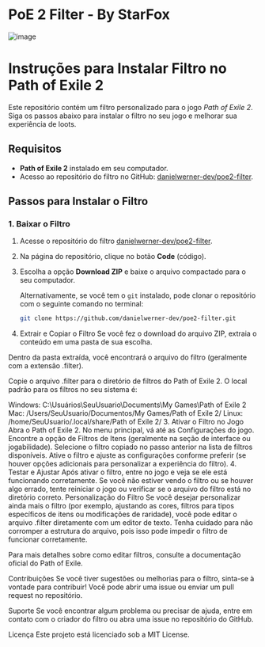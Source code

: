 # PoE 2 Filter - By StarFox

![image](https://github.com/user-attachments/assets/d3ac164c-b3ac-4458-abe8-4e7f72d4e391)

# Instruções para Instalar Filtro no Path of Exile 2

Este repositório contém um filtro personalizado para o jogo *Path of Exile 2*. Siga os passos abaixo para instalar o filtro no seu jogo e melhorar sua experiência de loots.

## Requisitos

- **Path of Exile 2** instalado em seu computador.
- Acesso ao repositório do filtro no GitHub: [danielwerner-dev/poe2-filter](https://github.com/danielwerner-dev/poe2-filter).

## Passos para Instalar o Filtro

### 1. Baixar o Filtro

1. Acesse o repositório do filtro [danielwerner-dev/poe2-filter](https://github.com/danielwerner-dev/poe2-filter).
2. Na página do repositório, clique no botão **Code** (código).
3. Escolha a opção **Download ZIP** e baixe o arquivo compactado para o seu computador.
   
   Alternativamente, se você tem o `git` instalado, pode clonar o repositório com o seguinte comando no terminal:

   ```bash
   git clone https://github.com/danielwerner-dev/poe2-filter.git

2. Extrair e Copiar o Filtro
Se você fez o download do arquivo ZIP, extraia o conteúdo em uma pasta de sua escolha.

Dentro da pasta extraída, você encontrará o arquivo do filtro (geralmente com a extensão .filter).

Copie o arquivo .filter para o diretório de filtros do Path of Exile 2. O local padrão para os filtros no seu sistema é:

Windows: C:\Usuários\SeuUsuario\Documents\My Games\Path of Exile 2\
Mac: /Users/SeuUsuario/Documentos/My Games/Path of Exile 2/
Linux: /home/SeuUsuario/.local/share/Path of Exile 2/
3. Ativar o Filtro no Jogo
Abra o Path of Exile 2.
No menu principal, vá até as Configurações do jogo.
Encontre a opção de Filtros de Itens (geralmente na seção de interface ou jogabilidade).
Selecione o filtro copiado no passo anterior na lista de filtros disponíveis.
Ative o filtro e ajuste as configurações conforme preferir (se houver opções adicionais para personalizar a experiência do filtro).
4. Testar e Ajustar
Após ativar o filtro, entre no jogo e veja se ele está funcionando corretamente.
Se você não estiver vendo o filtro ou se houver algo errado, tente reiniciar o jogo ou verificar se o arquivo do filtro está no diretório correto.
Personalização do Filtro
Se você desejar personalizar ainda mais o filtro (por exemplo, ajustando as cores, filtros para tipos específicos de itens ou modificações de raridade), você pode editar o arquivo .filter diretamente com um editor de texto. Tenha cuidado para não corromper a estrutura do arquivo, pois isso pode impedir o filtro de funcionar corretamente.

Para mais detalhes sobre como editar filtros, consulte a documentação oficial do Path of Exile.

Contribuições
Se você tiver sugestões ou melhorias para o filtro, sinta-se à vontade para contribuir! Você pode abrir uma issue ou enviar um pull request no repositório.

Suporte
Se você encontrar algum problema ou precisar de ajuda, entre em contato com o criador do filtro ou abra uma issue no repositório do GitHub.

Licença
Este projeto está licenciado sob a MIT License.

